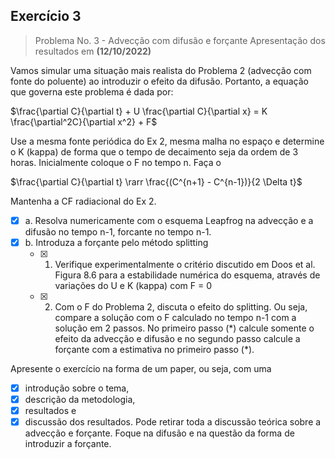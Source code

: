 ## Exercício 3
> Problema No. 3  - Advecção com difusão e forçante 
> Apresentação dos resultados em **(12/10/2022)**

Vamos simular uma situação mais realista do Problema 2 (advecção com fonte do poluente) ao introduzir o efeito da difusão. Portanto, a equação que governa este problema é dada por:

$\frac{\partial C}{\partial t} + U \frac{\partial C}{\partial x} = K \frac{\partial^2C}{\partial x^2} + F$

Use a mesma fonte periódica do Ex 2, mesma malha no espaço e determine o K (kappa) de forma que o tempo de decaimento seja da ordem de 3 horas. Inicialmente coloque o F no tempo n. Faça o 

$\frac{\partial C}{\partial t} \rarr \frac{(C^{n+1} - C^{n-1})}{2 \Delta t}$

Mantenha a CF radiacional do Ex 2. 

- [x] a. Resolva numericamente com o esquema Leapfrog na advecção e a difusão no tempo n-1, forcante no tempo n-1.
- [x] b. Introduza a forçante pelo método splitting
  - [x] 1. Verifique experimentalmente o critério discutido em Doos et al. Figura 8.6  para a estabilidade numérica do esquema, através de variações do U e K (kappa) com F = 0
  - [x] 2. Com o F do Problema 2, discuta o efeito do splitting. Ou seja, compare a solução com o F calculado no tempo n-1 com a solução em 2 passos. No primeiro passo  (\*) calcule somente o efeito da advecção e difusão e no segundo passo calcule a forçante com a estimativa  no primeiro passo (\*).

Apresente o exercício na forma de um paper, ou seja,  com uma 
- [x] introdução sobre o tema, 
- [x] descrição da metodologia, 
- [x] resultados e 
- [x] discussão dos resultados.  Pode retirar toda a discussão teórica  sobre a advecção e forçante. Foque na difusão e na questão da forma de introduzir a forçante.